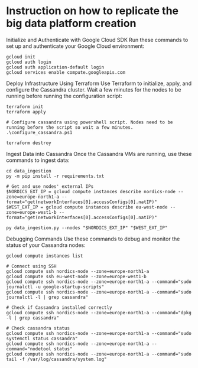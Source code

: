 # Instruction on how to replicate the big data platform creation

Initialize and Authenticate with Google Cloud SDK
Run these commands to set up and authenticate your Google Cloud environment:
```
gcloud init
gcloud auth login
gcloud auth application-default login
gcloud services enable compute.googleapis.com
```


Deploy Infrastructure Using Terraform
Use Terraform to initialize, apply, and configure the Cassandra cluster. Wait a few minutes for the nodes to be running before running the configuration script:
```
terraform init
terraform apply

# Configure cassandra using powershell script. Nodes need to be running before the script so wait a few minutes.
.\configure_cassandra.ps1

terraform destroy
```


Ingest Data into Cassandra
Once the Cassandra VMs are running, use these commands to ingest data:
```
cd data_ingestion
py -m pip install -r requirements.txt

# Get and use nodes' external IPs
$NORDICS_EXT_IP = gcloud compute instances describe nordics-node --zone=europe-north1-a --format="get(networkInterfaces[0].accessConfigs[0].natIP)"
$WEST_EXT_IP = gcloud compute instances describe eu-west-node --zone=europe-west1-b --format="get(networkInterfaces[0].accessConfigs[0].natIP)"

py data_ingestion.py --nodes "$NORDICS_EXT_IP" "$WEST_EXT_IP"
```


Debugging Commands
Use these commands to debug and monitor the status of your Cassandra nodes:
```
gcloud compute instances list

# Connect using SSH
gcloud compute ssh nordics-node --zone=europe-north1-a
gcloud compute ssh eu-west-node --zone=europe-west1-b
gcloud compute ssh nordics-node --zone=europe-north1-a --command="sudo journalctl -u google-startup-scripts"
gcloud compute ssh nordics-node --zone=europe-north1-a --command="sudo journalctl -l | grep cassandra"

# Check if Cassandra installed correctly
gcloud compute ssh nordics-node --zone=europe-north1-a --command="dpkg -l | grep cassandra"

# Check cassandra status
gcloud compute ssh nordics-node --zone=europe-north1-a --command="sudo systemctl status cassandra"
gcloud compute ssh nordics-node --zone=europe-north1-a --command="nodetool status"
gcloud compute ssh nordics-node --zone=europe-north1-a --command="sudo tail -f /var/log/cassandra/system.log"
```
